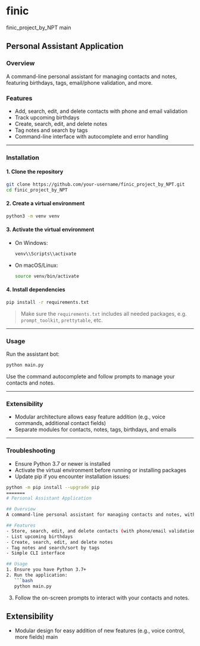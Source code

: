 # finic  
finic_project_by_NPT
main

## Personal Assistant Application

### Overview
A command-line personal assistant for managing contacts and notes, featuring birthdays, tags, email/phone validation, and more.

### Features
- Add, search, edit, and delete contacts with phone and email validation  
- Track upcoming birthdays  
- Create, search, edit, and delete notes  
- Tag notes and search by tags  
- Command-line interface with autocomplete and error handling  

---

### Installation

#### 1. Clone the repository
```bash
git clone https://github.com/your-username/finic_project_by_NPT.git
cd finic_project_by_NPT
```

#### 2. Create a virtual environment
```bash
python3 -m venv venv
```

#### 3. Activate the virtual environment
- On Windows:
  ```bash
  venv\\Scripts\\activate
  ```
- On macOS/Linux:
  ```bash
  source venv/bin/activate
  ```

#### 4. Install dependencies
```bash
pip install -r requirements.txt
```

> Make sure the `requirements.txt` includes all needed packages, e.g. `prompt_toolkit`, `prettytable`, etc.

---

### Usage
Run the assistant bot:
```bash
python main.py
```
Use the command autocomplete and follow prompts to manage your contacts and notes.

---

### Extensibility
- Modular architecture allows easy feature addition (e.g., voice commands, additional contact fields)  
- Separate modules for contacts, notes, tags, birthdays, and emails  

---

### Troubleshooting
- Ensure Python 3.7 or newer is installed  
- Activate the virtual environment before running or installing packages  
- Update pip if you encounter installation issues:
```bash
python -m pip install --upgrade pip
=======
# Personal Assistant Application

## Overview
A command-line personal assistant for managing contacts and notes, with features for birthdays, tags, and input validation.

## Features
- Store, search, edit, and delete contacts (with phone/email validation)
- List upcoming birthdays
- Create, search, edit, and delete notes
- Tag notes and search/sort by tags
- Simple CLI interface

## Usage
1. Ensure you have Python 3.7+
2. Run the application:
   ```bash
   python main.py
   ```
3. Follow the on-screen prompts to interact with your contacts and notes.

## Extensibility
- Modular design for easy addition of new features (e.g., voice control, more fields)
main
